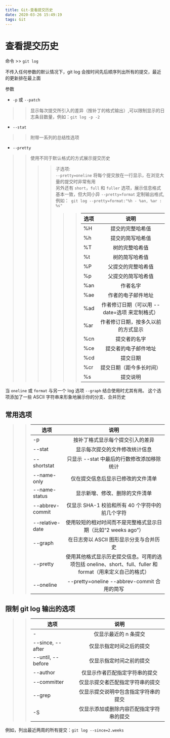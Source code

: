 ```yaml
---
title: Git-查看提交历史
date: 2020-03-26 15:49:19
tags: Git
---
```

# 查看提交历史
命令 >> `git log`

不传入任何参数的默认情况下，git log 会按时间先后顺序列出所有的提交，最近的更新排在最上面
<!-- more -->
参数
*  `-p` 或 `--patch`
>> 显示每次提交所引入的差异（按补丁的格式输出）,可以限制显示的日志条目数量，例如：`git log -p -2`
*  `--stat`
>> 附带一系列的总结性选项
*   `--pretty`
>> 使用不同于默认格式的方式展示提交历史
>>>> 子选项:\
>>>> `--pretty=oneline` 将每个提交放在一行显示，在浏览大量的提交时非常有用\
另外还有 `short`，`full` 和 `fuller` 选项，展示信息格式基本一致，但大同小异
>>>> `--pretty=format` 定制输出格式,例如：` git log --pretty=format:"%h - %an, %ar : %s"`
>>>>>> |选项|说明|
>>>>>> |---|:--:|
>>>>>> |%H|提交的完整哈希值|
>>>>>> |%h|提交的简写哈希值|
>>>>>> |%T|树的完整哈希值|
>>>>>> |%t|树的简写哈希值|
>>>>>> |%P|父提交的完整哈希值|
>>>>>> |%p|父提交的简写哈希值|
>>>>>> |%an|作者名字|
>>>>>> |%ae|作者的电子邮件地址|
>>>>>> |%ad|作者修订日期（可以用 --date=选项 来定制格式）|
>>>>>> |%ar|作者修订日期，按多久以前的方式显示|
>>>>>> |%cn|提交者的名字|
>>>>>> |%ce|提交者的电子邮件地址|
>>>>>> |%cd|提交日期|
>>>>>> |%cr|提交日期（距今多长时间）|
>>>>>> |%s|提交说明|
当 `oneline` 或 `format` 与另一个 log 选项 `--graph` 结合使用时尤其有用。 这个选项添加了一些 ASCII 字符串来形象地展示你的分支、合并历史

##  常用选项
>> |选项|说明|
>> |---|:--:|
>> |-p|按补丁格式显示每个提交引入的差异|
>> |--stat|显示每次提交的文件修改统计信息|
>> |--shortstat|只显示 --stat 中最后的行数修改添加移除统计|
>> |--name-only|仅在提交信息后显示已修改的文件清单|
>> |--name-status|显示新增、修改、删除的文件清单|
>> |--abbrev-commit|仅显示 SHA-1 校验和所有 40 个字符中的前几个字符|
>> |--relative-date|使用较短的相对时间而不是完整格式显示日期（比如“2 weeks ago”）|
>> |--graph|在日志旁以 ASCII 图形显示分支与合并历史|
>> |--pretty|使用其他格式显示历史提交信息。可用的选项包括 oneline、short、full、fuller 和 format（用来定义自己的格式）|
>> |--oneline|--pretty=oneline --abbrev-commit 合用的简写|

## 限制 git log 输出的选项
>> |选项|说明|
>> |---|:--:|
>> |-<n>|仅显示最近的 n 条提交|
>> |--since, --after|仅显示指定时间之后的提交|
>> |--until, --before|仅显示指定时间之前的提交|
>> |--author|仅显示作者匹配指定字符串的提交|
>> |--committer|仅显示提交者匹配指定字符串的提交|
>> |--grep|仅显示提交说明中包含指定字符串的提交|
>> |-S|仅显示添加或删除内容匹配指定字符串的提交|

例如，列出最近两周的所有提交：` git log --since=2.weeks `